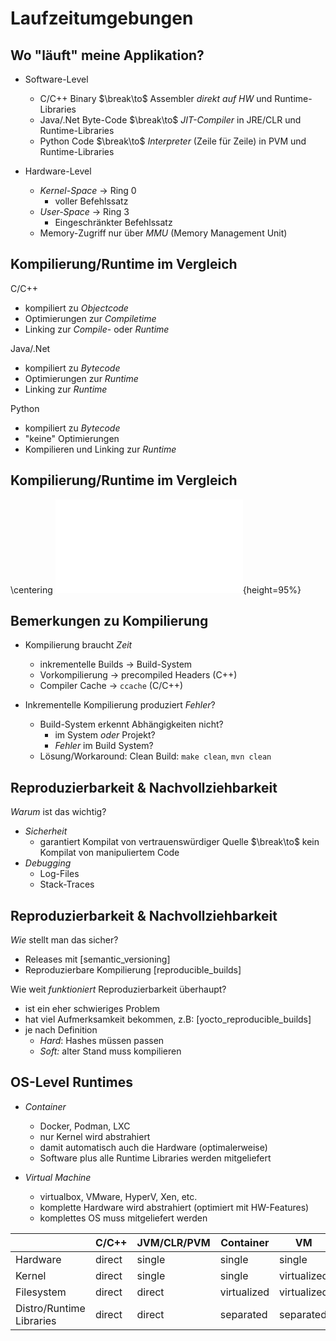 Laufzeitumgebungen
==================


Wo "läuft" meine Applikation?
-----------------------------

* Software-Level
  * C/C++ Binary
    $\break\to$ Assembler *direkt auf HW* und Runtime-Libraries
  * Java/.Net Byte-Code
    $\break\to$ *JIT-Compiler* in JRE/CLR und Runtime-Libraries
  * Python Code
    $\break\to$ *Interpreter* (Zeile für Zeile) in PVM und Runtime-Libraries

* Hardware-Level
  * *Kernel-Space* $\to$ Ring 0
    * voller Befehlssatz
  * *User-Space* $\to$ Ring 3
    * Eingeschränkter Befehlssatz
  * Memory-Zugriff nur über *MMU* (Memory Management Unit)


Kompilierung/Runtime im Vergleich
---------------------------------

C/C++

* kompiliert zu *Objectcode*
* Optimierungen zur *Compiletime*
* Linking zur *Compile*- oder *Runtime*

Java/.Net

* kompiliert zu *Bytecode*
* Optimierungen zur *Runtime*
* Linking zur *Runtime*

Python

* kompiliert zu *Bytecode*
* "keine" Optimierungen
* Kompilieren und Linking zur *Runtime*


Kompilierung/Runtime im Vergleich
---------------------------------

\centering
![compilation](images/compilation.pdf){height=95%}


Bemerkungen zu Kompilierung
---------------------------

* Kompilierung braucht *Zeit*
  * inkrementelle Builds $\to$ Build-System
  * Vorkompilierung $\to$ precompiled Headers (C++)
  * Compiler Cache $\to$ `ccache` (C/C++)

* Inkrementelle Kompilierung produziert *Fehler*?
  * Build-System erkennt Abhängigkeiten nicht?
    * im System *oder* Projekt?
    * *Fehler* im Build System?
  * Lösung/Workaround: Clean Build: `make clean`, `mvn clean`


Reproduzierbarkeit & Nachvollziehbarkeit
----------------------------------------

*Warum* ist das wichtig?

* *Sicherheit*
  * garantiert Kompilat von vertrauenswürdiger Quelle
    $\break\to$ kein Kompilat von manipuliertem Code
* *Debugging*
  * Log-Files
  * Stack-Traces


Reproduzierbarkeit & Nachvollziehbarkeit
----------------------------------------

*Wie* stellt man das sicher?

* Releases mit [semantic_versioning]
* Reproduzierbare Kompilierung [reproducible_builds]

Wie weit *funktioniert* Reproduzierbarkeit überhaupt?

* ist ein eher schwieriges Problem
* hat viel Aufmerksamkeit bekommen, z.B: [yocto_reproducible_builds]
* je nach Definition
  * *Hard*: Hashes müssen passen
  * *Soft:* alter Stand muss kompilieren


OS-Level Runtimes
-----------------

* *Container*
  * Docker, Podman, LXC
  * nur Kernel wird abstrahiert
  * damit automatisch auch die Hardware (optimalerweise)
  * Software plus alle Runtime Libraries werden mitgeliefert

* *Virtual Machine*
  * virtualbox, VMware, HyperV, Xen, etc.
  * komplette Hardware wird abstrahiert (optimiert mit HW-Features)
  * komplettes OS muss mitgeliefert werden

|                          | C/C++  | JVM/CLR/PVM | Container   | VM          |
|--------------------------|--------|-------------|-------------|-------------|
| Hardware                 | direct | single      | single      | single      |
| Kernel                   | direct | single      | single      | virtualized |
| Filesystem               | direct | direct      | virtualized | virtualized |
| Distro/Runtime Libraries | direct | direct      | separated   | separated   |

